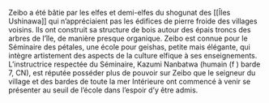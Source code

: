 Zeibo a été bâtie par les elfes et demi-elfes du shogunat des [[Îles Ushinawa]] qui n’appréciaient pas les édifices de pierre froide des villages voisins. Ils ont construit sa structure de bois autour des épais troncs des arbres de l’île, de manière presque organique. Zeibo est connue pour le Séminaire des pétales, une école pour geishas, petite mais élégante, qui intègre artistement des aspects de la culture elfique à ses enseignements. L’instructrice respectée du Séminaire, Kazumi Nanbatwa (humain (f ) barde 7, CN), est réputée posséder plus de pouvoir sur Zeibo que le seigneur du village et des bardes de toute la mer Intérieure ont commencé à venir se présenter au seuil de l’école dans l’espoir d’y être admis.